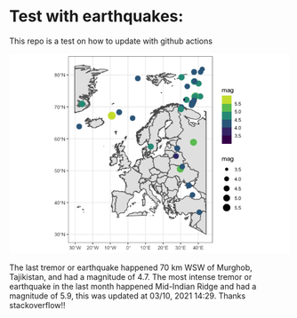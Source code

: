<!-- README.md is generated from README.Rmd. Please edit that file -->

Test with earthquakes:
======================

This repo is a test on how to update with github actions

![](man/figures/README-unnamed-chunk-2-1.png)

The last tremor or earthquake happened 70 km WSW of Murghob, Tajikistan,
and had a magnitude of 4.7. The most intense tremor or earthquake in the
last month happened Mid-Indian Ridge and had a magnitude of 5.9, this
was updated at 03/10, 2021 14:29. Thanks stackoverflow!!

